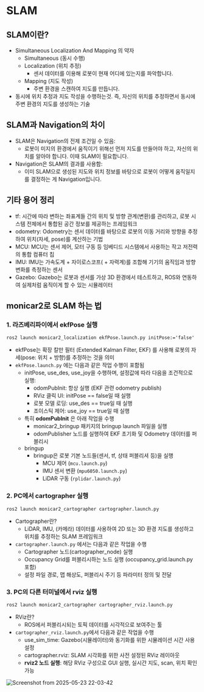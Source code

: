 # SLAM
## SLAM이란?
- Simultaneous Localization And Mapping 의 약자
  - Simultaneous (동시 수행)
  - Localization (위치 추정)
    - 센서 데이터를 이용해 로봇이 현재 어디에 있는지를 파악합니다.
  - Mapping (지도 작성)
    - 주변 환경을 스캔하여 지도를 만듭니다.
- 동시에 위치 추정과 지도 작성을 수행하는것. 즉, 자신의 위치를 추정하면서 동시에 주변 환경의 지도를 생성하는 기술

## SLAM과 Navigation의 차이
- SLAM은 Navigation의 전제 조건일 수 있음:
  - 로봇이 미지의 환경에서 움직이기 위해선 먼저 지도를 만들어야 하고, 자신의 위치를 알아야 합니다. 이때 SLAM이 필요합니다.
- Navigation은 SLAM의 결과를 사용함:
  - 이미 SLAM으로 생성된 지도와 위치 정보를 바탕으로 로봇이 어떻게 움직일지를 결정하는 게 Navigation입니다.
 
## 기타 용어 정리
- tf: 시간에 따라 변하는 좌표계들 간의 위치 및 방향 관계(변환)를 관리하고, 로봇 시스템 전체에서 통합된 공간 정보를 제공하는 프레임워크
- odometry: Odometry는 센서 데이터를 바탕으로 로봇의 이동 거리와 방향을 추정하여 위치(자세, pose)를 계산하는 기법
- MCU: MCU는 센서 제어, 모터 구동 등 임베디드 시스템에서 사용하는 작고 저전력의 통합 컴퓨터 칩
- IMU: IMU는 가속도계 + 자이로스코프( + 자력계)를 조합해 기기의 움직임과 방향 변화를 측정하는 센서
- Gazebo: Gazebo는 로봇과 센서를 가상 3D 환경에서 테스트하고, ROS와 연동하여 실제처럼 움직이게 할 수 있는 시뮬레이터
 
## monicar2로 SLAM 하는 법
### 1. 라즈베리파이에서 ekfPose 실행
```shell
ros2 launch monicar2_localization ekfPose.launch.py initPose:='false'
```
- ekfPose는 확장 칼만 필터 (Extended Kalman Filter, EKF) 를 사용해 로봇의 자세(pose: 위치 + 방향)를 추정하는 것을 의미
- `ekfPose.launch.py` 에는 다음과 같은 작업 수행이 포함됨
  - initPose, use_des, use_joy을 수행하며, 설정값에 따라 다음을 조건적으로 실행:
    - odomPubInit: 항상 실행 (EKF 관련 odometry publish)
    - RViz 클릭 UI: initPose == false일 때 실행
    - 로봇 모델 로딩: use_des == true일 때 실행
    - 조이스틱 제어: use_joy == true일 때 실행
  - 특히 **odomPubInit** 은 아래 작업을 수행
    - monicar2_bringup 패키지의 bringup launch 파일을 실행 
    - odomPublisher 노드를 실행하여 EKF 초기화 및 Odometry 데이터를 퍼블리시
  - bringup
    - bringup은 로봇 기본 노드들(센서, tf, 상태 퍼블리셔 등)을 실행
      - MCU 제어 (`mcu.launch.py`)
      - IMU 센서 변환 (`mpu6050.launch.py`)
      - LiDAR 구동 (`rplidar.launch.py`)

### 2. PC에서 cartographer 실행
 ```shell
 ros2 launch monicar2_cartographer cartographer.launch.py
 ```
   - Cartographer란?
     - LiDAR, IMU, (카메라) 데이터를 사용하여 2D 또는 3D 환경 지도를 생성하고 위치를 추정하는 SLAM 프레임워크
   - `cartographer.launch.py` 에서는 다음과 같은 작업을 수행
     - Cartographer 노드(cartographer_node) 실행
     - Occupancy Grid를 퍼블리시하는 노드 실행 (occupancy_grid.launch.py 포함)
     - 설정 파일 경로, 맵 해상도, 퍼블리시 주기 등 파라미터 정의 및 전달

### 3. PC의 다른 터미널에서 rviz 실행
```shell
ros2 launch monicar2_cartographer cartographer_rviz.launch.py
```
- RViz란?
  - ROS에서 퍼블리시되는 토픽 데이터를 시각적으로 보여주는 툴
- `cartographer_rviz.launch.py`에서 다음과 같은 작업을 수행
  - use_sim_time: Gazebo(시뮬레이터)와 동기화를 위한 시뮬레이션 시간 사용 설정
  - cartographer.rviz: SLAM 시각화를 위한 사전 설정된 RViz 레이아웃
  - **rviz2 노드 실행**: 해당 RViz 구성으로 GUI 실행, 실시간 지도, scan, 위치 확인 가능

![Screenshot from 2025-05-23 22-03-42](https://github.com/user-attachments/assets/04d78ca6-6b1d-4fdd-a7f7-64d45c366c9d)




